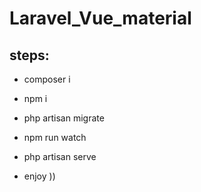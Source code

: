 # Laravel_Vue_material

## steps:

- composer i

- npm i

- php artisan migrate

- npm run watch

- php artisan serve

- enjoy ))